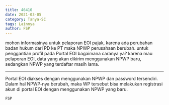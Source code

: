 ```yaml
---
title: 46410
date: 2021-03-05
category: Tanya-SC
tags: Lainnya
author: FSP
---
```


mohon informasinya untuk pelaporan EOI pajak, karena ada perubahan badan hukum dari PD ke PT maka NPWP perusahaan berubah. untuk penggantian profil pada Portal EOI bagaimana caranya ya? karena mau pelaporan EOI, data yang akan dikirim menggunakan NPWP baru, sedangkan NPWP yang terdaftar masih lama.

---

Portal EOI diakses dengan menggunakan NPWP dan password tersendiri. Dalam hal NPWP-nya berubah, maka WP tersebut bisa melakukan registrasi akun di portal EOI dengan menggunakan NPWP yang baru.

`FSP`
